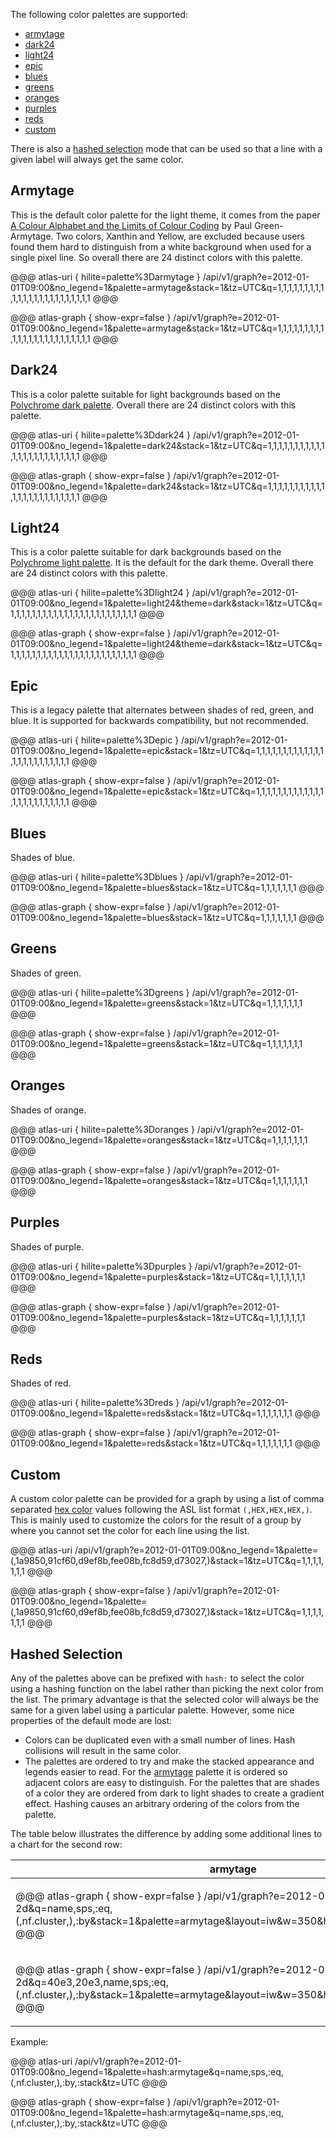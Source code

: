 The following color palettes are supported:

* [armytage](#armytage)
* [dark24](#dark24)
* [light24](#light24)
* [epic](#epic)
* [blues](#blues)
* [greens](#greens)
* [oranges](#oranges)
* [purples](#purples)
* [reds](#reds)
* [custom](#custom)

There is also a [hashed selection](#hashed-selection) mode that can be used so that a line
with a given label will always get the same color.

## Armytage

This is the default color palette for the light theme, it comes from the paper
[A Colour Alphabet and the Limits of Colour Coding](http://www.aic-color.org/journal/previous_archivos/v5/jaic_v5_06.pdf)
by Paul Green-Armytage. Two colors, Xanthin and Yellow, are excluded because users found them hard
to distinguish from a white background when used for a single pixel line. So overall there are
24 distinct colors with this palette.

@@@ atlas-uri { hilite=palette%3Darmytage }
/api/v1/graph?e=2012-01-01T09:00&no_legend=1&palette=armytage&stack=1&tz=UTC&q=1,1,1,1,1,1,1,1,1,1,1,1,1,1,1,1,1,1,1,1,1,1,1,1
@@@

@@@ atlas-graph { show-expr=false }
/api/v1/graph?e=2012-01-01T09:00&no_legend=1&palette=armytage&stack=1&tz=UTC&q=1,1,1,1,1,1,1,1,1,1,1,1,1,1,1,1,1,1,1,1,1,1,1,1
@@@

## Dark24

This is a color palette suitable for light backgrounds based on the [Polychrome dark palette]. Overall there are
24 distinct colors with this palette.

[Polychrome dark palette]: https://rdrr.io/rforge/Polychrome/man/palettes.html

@@@ atlas-uri { hilite=palette%3Ddark24 }
/api/v1/graph?e=2012-01-01T09:00&no_legend=1&palette=dark24&stack=1&tz=UTC&q=1,1,1,1,1,1,1,1,1,1,1,1,1,1,1,1,1,1,1,1,1,1,1,1
@@@

@@@ atlas-graph { show-expr=false }
/api/v1/graph?e=2012-01-01T09:00&no_legend=1&palette=dark24&stack=1&tz=UTC&q=1,1,1,1,1,1,1,1,1,1,1,1,1,1,1,1,1,1,1,1,1,1,1,1
@@@

## Light24

This is a color palette suitable for dark backgrounds based on the [Polychrome light palette]. It is the default
for the dark theme. Overall there are 24 distinct colors with this palette.

[Polychrome light palette]: https://rdrr.io/rforge/Polychrome/man/palettes.html

@@@ atlas-uri { hilite=palette%3Dlight24 }
/api/v1/graph?e=2012-01-01T09:00&no_legend=1&palette=light24&theme=dark&stack=1&tz=UTC&q=1,1,1,1,1,1,1,1,1,1,1,1,1,1,1,1,1,1,1,1,1,1,1,1
@@@

@@@ atlas-graph { show-expr=false }
/api/v1/graph?e=2012-01-01T09:00&no_legend=1&palette=light24&theme=dark&stack=1&tz=UTC&q=1,1,1,1,1,1,1,1,1,1,1,1,1,1,1,1,1,1,1,1,1,1,1,1
@@@

## Epic

This is a legacy palette that alternates between shades of red, green, and blue. It is supported
for backwards compatibility, but not recommended.

@@@ atlas-uri { hilite=palette%3Depic }
/api/v1/graph?e=2012-01-01T09:00&no_legend=1&palette=epic&stack=1&tz=UTC&q=1,1,1,1,1,1,1,1,1,1,1,1,1,1,1,1,1,1,1,1,1,1,1,1
@@@

@@@ atlas-graph { show-expr=false }
/api/v1/graph?e=2012-01-01T09:00&no_legend=1&palette=epic&stack=1&tz=UTC&q=1,1,1,1,1,1,1,1,1,1,1,1,1,1,1,1,1,1,1,1,1,1,1,1
@@@

## Blues

Shades of blue.

@@@ atlas-uri { hilite=palette%3Dblues }
/api/v1/graph?e=2012-01-01T09:00&no_legend=1&palette=blues&stack=1&tz=UTC&q=1,1,1,1,1,1,1
@@@

@@@ atlas-graph { show-expr=false }
/api/v1/graph?e=2012-01-01T09:00&no_legend=1&palette=blues&stack=1&tz=UTC&q=1,1,1,1,1,1,1
@@@

## Greens

Shades of green.

@@@ atlas-uri { hilite=palette%3Dgreens }
/api/v1/graph?e=2012-01-01T09:00&no_legend=1&palette=greens&stack=1&tz=UTC&q=1,1,1,1,1,1,1
@@@

@@@ atlas-graph { show-expr=false }
/api/v1/graph?e=2012-01-01T09:00&no_legend=1&palette=greens&stack=1&tz=UTC&q=1,1,1,1,1,1,1
@@@

## Oranges

Shades of orange.

@@@ atlas-uri { hilite=palette%3Doranges }
/api/v1/graph?e=2012-01-01T09:00&no_legend=1&palette=oranges&stack=1&tz=UTC&q=1,1,1,1,1,1,1
@@@

@@@ atlas-graph { show-expr=false }
/api/v1/graph?e=2012-01-01T09:00&no_legend=1&palette=oranges&stack=1&tz=UTC&q=1,1,1,1,1,1,1
@@@

## Purples

Shades of purple.

@@@ atlas-uri { hilite=palette%3Dpurples }
/api/v1/graph?e=2012-01-01T09:00&no_legend=1&palette=purples&stack=1&tz=UTC&q=1,1,1,1,1,1,1
@@@

@@@ atlas-graph { show-expr=false }
/api/v1/graph?e=2012-01-01T09:00&no_legend=1&palette=purples&stack=1&tz=UTC&q=1,1,1,1,1,1,1
@@@

## Reds

Shades of red.

@@@ atlas-uri { hilite=palette%3Dreds }
/api/v1/graph?e=2012-01-01T09:00&no_legend=1&palette=reds&stack=1&tz=UTC&q=1,1,1,1,1,1,1
@@@

@@@ atlas-graph { show-expr=false }
/api/v1/graph?e=2012-01-01T09:00&no_legend=1&palette=reds&stack=1&tz=UTC&q=1,1,1,1,1,1,1
@@@

## Custom

A custom color palette can be provided for a graph by using a list of  comma separated
[hex color](../../asl/ref/color.md) values following the ASL list format `(,HEX,HEX,HEX,)`.
This is mainly used to customize the colors for the result of a group by where you
cannot set the color for each line using the list.

@@@ atlas-uri
/api/v1/graph?e=2012-01-01T09:00&no_legend=1&palette=(,1a9850,91cf60,d9ef8b,fee08b,fc8d59,d73027,)&stack=1&tz=UTC&q=1,1,1,1,1,1,1
@@@

@@@ atlas-graph { show-expr=false }
/api/v1/graph?e=2012-01-01T09:00&no_legend=1&palette=(,1a9850,91cf60,d9ef8b,fee08b,fc8d59,d73027,)&stack=1&tz=UTC&q=1,1,1,1,1,1,1
@@@

## Hashed Selection

Any of the palettes above can be prefixed with `hash:` to select the color using a hashing
function on the label rather than picking the next color from the list. The primary advantage
is that the selected color will always be the same for a given label using a particular
palette. However, some nice properties of the default mode are lost:

* Colors can be duplicated even with a small number of lines. Hash collisions will result
  in the same color.
* The palettes are ordered to try and make the stacked appearance and legends easier to
  read. For the [armytage](#armytage) palette it is ordered so adjacent colors are easy
  to distinguish. For the palettes that are shades of a color they are ordered from dark
  to light shades to create a gradient effect. Hashing causes an arbitrary ordering of
  the colors from the palette.

The table below illustrates the difference by adding some additional lines to a chart
for the second row:

<table>
<thead>
  <th width="50%">armytage</th>
  <th width="50%">hash:armytage</th>
</thead>
<tbody>
<tr>
  <td>
<p>@@@ atlas-graph { show-expr=false }
/api/v1/graph?e=2012-01-01T00:00&s=e-2d&q=name,sps,:eq,(,nf.cluster,),:by&stack=1&palette=armytage&layout=iw&w=350&h=150&no_legend_stats=1
@@@</p></td>
  <td>
<p>@@@ atlas-graph { show-expr=false }
/api/v1/graph?e=2012-01-01T00:00&s=e-2d&q=name,sps,:eq,(,nf.cluster,),:by&stack=1&palette=hash:armytage&layout=iw&w=350&h=150&no_legend_stats=1
@@@</p></td>
</tr>
<tr>
  <td>
<p>@@@ atlas-graph { show-expr=false }
/api/v1/graph?e=2012-01-01T00:00&s=e-2d&q=40e3,20e3,name,sps,:eq,(,nf.cluster,),:by&stack=1&palette=armytage&layout=iw&w=350&h=150&no_legend_stats=1
@@@</p></td>
  <td>
<p>@@@ atlas-graph { show-expr=false }
/api/v1/graph?e=2012-01-01T00:00&s=e-2d&q=40e3,20e3,name,sps,:eq,(,nf.cluster,),:by&stack=1&palette=hash:armytage&layout=iw&w=350&h=150&no_legend_stats=1
@@@</p></td>
</tr>
</tbody>
</table>

Example:

@@@ atlas-uri
/api/v1/graph?e=2012-01-01T09:00&no_legend=1&palette=hash:armytage&q=name,sps,:eq,(,nf.cluster,),:by,:stack&tz=UTC
@@@

@@@ atlas-graph { show-expr=false }
/api/v1/graph?e=2012-01-01T09:00&no_legend=1&palette=hash:armytage&q=name,sps,:eq,(,nf.cluster,),:by,:stack&tz=UTC
@@@
